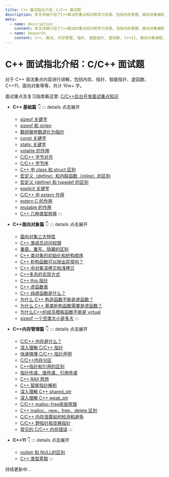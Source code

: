 ```yaml
---
title: C++ 面试指北介绍：C/C++ 面试题
description: 本文详细介绍了C++面试的重点知识和学习资源，包括内存管理、面向对象编程、基础语言特性、C++11等，涵盖了从基础到高级的所有主题。
meta:
  - name: description
    content: 本文详细介绍了C++面试的重点知识和学习资源，包括内存管理、面向对象编程、基础语言特性、C++11等，涵盖了从基础到高级的所有主题。
  - name: keywords
    content: C++, 面试, 内存管理, 指针, 智能指针, 虚函数, C++11, 面向对象编程, 类和对象, RAII, 多态, 内存分区, 基础语言特性
---
```


# C++ 面试指北介绍：C/C++ 面试题

对于 C++ 语法重点内容进行讲解，包括内存、指针、智能指针、虚函数、C++11、面向对象等等，共计 10w+ 字。

面试重点及复习指南看这里: [C/C++后台开发面试重点知识](/cpp/)

- **C++ 基础篇** 👇
::: details 点击展开
  - [sizeof 关键字](/cpp/basics/sizeof.html)
  - [sizeof 和 strlen](/cpp/basics/sizeof_and_strlen.html)
  - [数组做参数退化为指针](/cpp/basics/array_and_pointer.html)
  - [const 关键字](/cpp/basics/const.html)
  - [static 关键字](/cpp/basics/static.html)
  - [volatile 的作用](/cpp/basics/volatile.html)
  - [C/C++ 字节对齐](/cpp/basics/byte_alignment.html)
  - [C/C++ 字节序](/cpp/basics/byte_order.html)
  - [C++ 中 class 和 struct 区别](/cpp/basics/class_and_struct.html)
  - [宏定义（define）和内联函数（inline）的区别](/cpp/basics/define_and_inline.html)
  - [宏定义 (define) 和 typedef 的区别](/cpp/basics/define_and_typedef.html)
  - [explicit 关键字](/cpp/basics/explicit.html)
  - [C/C++ 中 extern 作用](/cpp/basics/extern.html)
  - [extern C 的作用](/cpp/basics/extern_c.html)
  - [mutable 的作用](/cpp/basics/mutable.html)
  - [C++ 几种类型转换](/cpp/basics/type_conversions.html)
:::


- **C++面向对象篇** 👇
::: details 点击展开
  - [面向对象三大特性](/cpp/object_oriented/features_object-oriented.html)
  - [C++ 类成员访问权限](/cpp/object_oriented/member_accessibility.html)
  - [重载、重写、隐藏的区别](/cpp/object_oriented/overloading_overriding_and_hiding.html)
  - [C++ 类对象的初始化和析构顺序](/cpp/object_oriented/initialization_and_destruction_order.html)
  - [C++ 析构函数可以抛出异常吗？](/cpp/object_oriented/can_destructors_throw_exceptions.html)
  - [C++ 中对象深拷贝和浅拷贝](/cpp/object_oriented/deep_copy_and_shallow_copy.html)
  - [C++多态的实现方式](/cpp/object_oriented/polymorphism_in_cplusplus.html)
  - [C++ this 指针](/cpp/object_oriented/this.html)
  - [C++ 虚函数表](/cpp/object_oriented/virtual_function.html)
  - [C++ 纯虚函数是什么？](/cpp/object_oriented/pure_virtual_function.html)
  - [为什么 C++ 构造函数不能是虚函数？](/cpp/object_oriented/why_constructor_cannot_be_virtual.html)
  - [为什么 C++ 基类析构函数需要是虚函数？](/cpp/object_oriented/why_destructor_be_virtual.html)
  - [为什么C++的成员模板函数不能是 virtual](/cpp/object_oriented/why_template_cannot_be_virtual.html)
  - [sizeof 一个空类大小是多大](/cpp/object_oriented/size_of_an_empty_class.html)
:::

- **C++内存管理篇** 👇
::: details 点击展开
  - [C/C++ 内存是什么？](/cpp/memory/what_is_memory.html)
  - [深入理解 C/C++ 指针](/cpp/memory/understanding_of_pointers.html)
  - [快速搞懂 C/C++ 指针声明](/cpp/memory/pointer_declaration.html)
  - [C/C++内存分区](/cpp/memory/cpp_memory_partition.html)
  - [C++指针和引用的区别](/cpp/memory/difference_of_pointers_and_ref.html)
  - [指针传递、值传递、引用传递](/cpp/memory/function_argument_passing.html)
  - [C++ RAII 思想](/cpp/memory/raii_in_cpp.html)
  - [C++ 智能指针解析](/cpp/memory/smart_pointers.html)
  - [深入理解 C++ shared_ptr](/cpp/memory/shared_ptr.html)
  - [深入理解 C++ weak_ptr](/cpp/memory/how_to_understand_weak_ptr.html)
  - [C/C++ malloc-free底层原理](/cpp/memory/malloc_free.html)
  - [C++ malloc、new，free、delete 区别](/cpp/memory/malloc_and_new.html)
  - [C/C++ 内存泄露如何检测和避免](/cpp/memory/memory_leak.html)
  - [C/C++ 野指针和空悬指针](/cpp/memory/dangling_pointers.html)
  - [常见的 C/C++ 内存错误](/cpp/memory/memory_errors.html)
:::

- **C++11** 👇
::: details 点击展开
  - [nullptr 和 NULL的区别](/cpp/modern_cpp/nullptr.html)
  - [C++ 类型萃取](/cpp/modern_cpp/type_traits.html)
:::

持续更新中...
